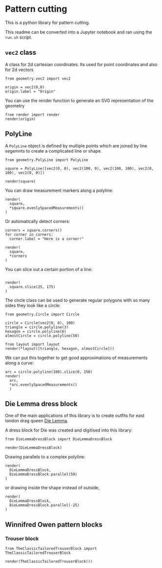 # Pattern cutting

This is a python library for pattern cutting.

This readme can be converted into a Jupyter notebook and ran using the `run.sh` script.


## `vec2` class

A class for 2d cartesian coordinates. Its used for point coordinates and also for 2d vectors

```code
from geometry.vec2 import vec2

origin = vec2(0,0)
origin.label = "Origin"

```

You can use the render function to generate an SVG representation of the geometry

```code
from render import render
render(origin)
```

## PolyLine

A `PolyLine` object is defined by multiple points which are joined by line segemnts to create a complicated line or shape.

```code
from geometry.PolyLine import PolyLine

square = PolyLine([vec2(0, 0), vec2(100, 0), vec2(100, 100), vec2(0, 100), vec2(0, 0)])

render(square)
```

You can draw measurement markers along a polyline:

```code
render(
  square, 
  *square.evenlySpacedMeasurements()
)
```

Or automatically detect corners:
```code
corners = square.corners()
for corner in corners:
  corner.label = "Here is a corner!"

render(
  square,
  *corners
)
```

You can slice out a certain portion of a line:
```code

render(
  square.slice(25, 175)
)
```

The circle class can be used to generate regular polygons with so many sides they look like a circle:

```code
from geometry.Circle import Circle

circle = Circle(vec2(0, 0), 100)
triangle = circle.polyline(3)
hexagon = circle.polyline(6)
almostCircle = circle.polyline(50)

from layout import layout
render(*layout([triangle, hexagon, almostCircle]))
```

We can put this together to get good approximations of measurements along a curve:
```code
arc = circle.polyline(100).slice(0, 150)
render(
  arc,
  *arc.evenlySpacedMeasurements()
  )
```


## Die Lemma dress block

One of the main applications of this library is to create outfits for east london drag queen [Die Lemma](https://www.instagram.com/die.lemma/).

A dress block for Die was created and digitised into this library:

```code
from DieLemmaDressBlock import DieLemmaDressBlock

render(DieLemmaDressBlock)
```

Drawing parallels to a complex polyline:

```code
render(
  DieLemmaDressBlock,
  DieLemmaDressBlock.parallel(50)
)
```

or drawing inside the shape instead of outside,

```code
render(
  DieLemmaDressBlock,
  DieLemmaDressBlock.parallel(-25)
)
```

## Winnifred Owen pattern blocks

### Trouser block

```code
from TheClassicTailoredTrouserBlock import TheClassicTailoredTrouserBlock

render(TheClassicTailoredTrouserBlock())
```
